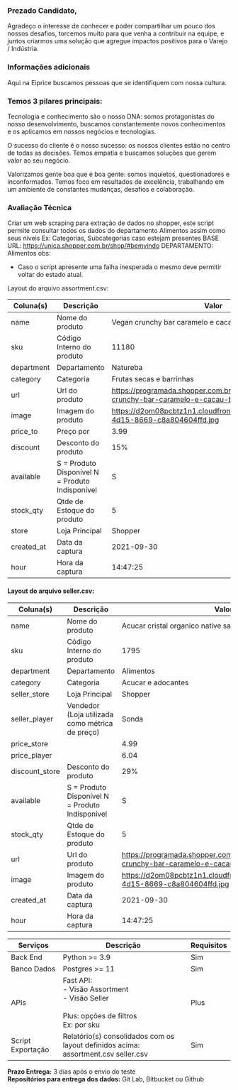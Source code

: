 ### Prezado Candidato,
Agradeço o interesse de conhecer e poder compartilhar um pouco dos nossos desafios,
torcemos muito para que venha a contribuir na equipe, e juntos criarmos uma solução que
agregue impactos positivos para o Varejo / Indústria.

### Informações adicionais
Aqui na Eiprice buscamos pessoas que se identifiquem com nossa cultura.

### Temos 3 pilares principais:
Tecnologia e conhecimento são o nosso DNA: somos protagonistas do nosso
desenvolvimento, buscamos constantemente novos conhecimentos e os aplicamos em nossos
negócios e tecnologias.

O sucesso do cliente é o nosso sucesso: os nossos clientes estão no centro de todas as
decisões. Temos empatia e buscamos soluções que gerem valor ao seu negócio.

Valorizamos gente boa que é boa gente: somos inquietos, questionadores e inconformados.
Temos foco em resultados de excelência, trabalhando em um ambiente de constantes
mudanças, desafios e colaboração.

### Avaliação Técnica
Criar um web scraping para extração de dados no shopper, este script permite consultar todos
os dados do departamento Alimentos assim como seus níveis
Ex: Categorias, Subcategorias caso estejam presentes
BASE URL: https://unica.shopper.com.br/shop/#bemvindo
DEPARTAMENTO: Alimentos
obs:
- Caso o script apresente uma falha inesperada o mesmo deve permitir voltar do estado
atual.

Layout do arquivo assortment.csv:


| Coluna(s)  | Descrição                                       | Valor                                                                                        | Tipo    |
|------------|-------------------------------------------------|----------------------------------------------------------------------------------------------|---------|
| name       | Nome do produto                                 | Vegan crunchy bar caramelo e cacau bio2 28g                                                  | string  |
| sku        | Código Interno do produto                       | 11180                                                                                        | string  |
| department | Departamento                                    | Natureba                                                                                     | string  |
| category   | Categoria                                       | Frutas secas e barrinhas                                                                     | string  |
| url        | Url do produto                                  | https://programada.shopper.com.br/shop/destaques/vegan-crunchy-bar-caramelo-e-cacau-bio2-28g | string  |
| image      | Imagem do produto                               | https://d2om08pcbtz1n1.cloudfront.net/be757786-114c-4d15-8669-c8a804604ffd.jpg               | string  |
| price_to   | Preço por                                       | 3.99                                                                                         | numeric |
| discount   | Desconto do produto                             | 15%                                                                                          | string  |
| available  | S = Produto Disponível N = Produto Indisponível | S                                                                                            | string  |
| stock_qty  | Qtde de Estoque do produto                      | 5                                                                                            | numeric |
| store      | Loja Principal                                  | Shopper                                                                                      | string  |
| created_at | Data da captura                                 | 2021-09-30                                                                                   | date    |
| hour       | Hora da captura                                 | 14:47:25                                                                                     | time    |


#### Layout do arquivo seller.csv:

| Coluna(s)      | Descrição                                       | Valor                                                                                        | Tipo    |
|----------------|-------------------------------------------------|----------------------------------------------------------------------------------------------|---------|
| name           | Nome do produto                                 | Acucar cristal organico native sache 250g                                                    | string  | 
| sku            | Código Interno do produto                       | 1795                                                                                         | string  |
| department     | Departamento                                    | Alimentos                                                                                    | string  |
| category       | Categoria                                       | Acucar e adocantes                                                                           | string  |
| seller_store   | Loja Principal                                  | Shopper                                                                                      | string  |
| seller_player  | Vendedor (Loja utilizada como métrica de preço) | Sonda                                                                                        | string  |
| price_store    |                                                 | 4.99                                                                                         | numeric |
| price_player   |                                                 | 6.04                                                                                         | numeric |
| discount_store | Desconto do produto                             | 29%                                                                                          | string  |
| available      | S = Produto Disponível N = Produto Indisponível | S                                                                                            | string  |
| stock_qty      | Qtde de Estoque do produto                      | 5                                                                                            | numeric |
| url            | Url do produto                                  | https://programada.shopper.com.br/shop/destaques/vegan-crunchy-bar-caramelo-e-cacau-bio2-28g | string  |
| image          | Imagem do produto                               | https://d2om08pcbtz1n1.cloudfront.net/be757786-114c-4d15-8669-c8a804604ffd.jpg               | string  |
| created_at     | Data da captura                                 | 2021-09-30                                                                                   | date    |
| hour           | Hora da captura                                 | 14:47:25                                                                                     | time    |

| Serviços          | Descrição                                                                                                | Requisitos |
|-------------------|----------------------------------------------------------------------------------------------------------|------------|
| Back End          | Python >= 3.9                                                                                            | Sim        |
| Banco Dados       | Postgres >= 11                                                                                           | Sim        |
| APIs              | Fast API:<br/> - Visão Assortment <br/>- Visão Seller <br/><br/>Plus: opções de filtros <br/>Ex: por sku | Plus       |
| Script Exportação | Relatório(s) consolidados com os layout definidos acima: assortment.csv seller.csv                       | Sim        |

**Prazo Entrega:** 3 dias após o envio do teste <br>
**Repositórios para entrega dos dados:** Git Lab, Bitbucket ou Github

